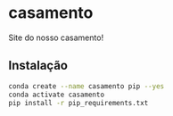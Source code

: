 # casamento

Site do nosso casamento!

## Instalação

```bash
conda create --name casamento pip --yes
conda activate casamento
pip install -r pip_requirements.txt
```